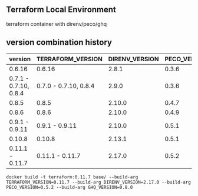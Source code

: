 Terraform Local Environment
---
terraform container with direnv/peco/ghq

version combination history
---
|version|TERRAFORM_VERSION|DIRENV_VERSION|PECO_VERION|GHQ_VERSION|
|---|---|---|---|---|
|0.6.16|0.6.16|2.8.1|0.3.6|0.7.4|
|0.7.1 - 0.7.10, 0.8.4|0.7.0 - 0.7.10, 0.8.4|2.9.0|0.3.6|0.7.4|
|0.8.5|0.8.5|2.10.0|0.4.7|0.7.4|
|0.8.6|0.8.6|2.10.0|0.4.9|0.7.4|
|0.9.1 - 0.9.11|0.9.1 - 0.9.11|2.10.0|0.5.1|0.7.4|
|0.10.8|0.10.8|2.13.1|0.5.1|0.8.0|
|0.11.1 - 0.11.7|0.11.1 - 0.11.7|2.17.0|0.5.2|0.8.0|

```
docker build -t terraform:0.11.7 base/ --build-arg TERRAFORM_VERSION=0.11.7 --build-arg DIRENV_VERSION=2.17.0 --build-arg PECO_VERSION=0.5.2 --build-arg GHQ_VERSION=0.8.0
```
